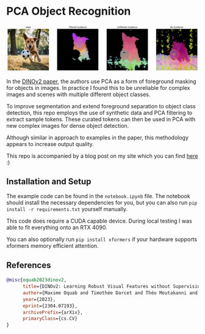 # PCA Object Recognition

![Example Masks](example.png)

In the [DINOv2 paper](https://arxiv.org/abs/1706.03762), the authors use PCA as a form of foreground masking for objects in images. In practice I found this to be unreliable for complex images and scenes with multiple different object classes.

To improve segmentation and extend foreground separation to object class detection, this repo employs the use of synthetic data and PCA filtering to extract sample tokens. These curated tokens can then be used in PCA with new complex images for dense object detection.

Although similar in approach to examples in the paper, this methodology appears to increase output quality.

This repo is accompanied by a blog post on my site which you can find [here](https://zburkett.io/ai/2023/09/24/pca-object-detection.html) :)

## Installation and Setup

The example code can be found in the `notebook.ipynb` file. The notebook should install the necessary dependencies for you, but you can also run `pip install -r requirements.txt` yourself manually.

This code does require a CUDA capable device. During local testing I was able to fit everything onto an RTX 4090.

You can also optionally run `pip install xformers` if your hardware supports xformers memory efficient attention.

## References

```bibtex
@misc{oquab2023dinov2,
      title={DINOv2: Learning Robust Visual Features without Supervision}, 
      author={Maxime Oquab and Timothée Darcet and Théo Moutakanni and Huy Vo and Marc Szafraniec and Vasil Khalidov and Pierre Fernandez and Daniel Haziza and Francisco Massa and Alaaeldin El-Nouby and Mahmoud Assran and Nicolas Ballas and Wojciech Galuba and Russell Howes and Po-Yao Huang and Shang-Wen Li and Ishan Misra and Michael Rabbat and Vasu Sharma and Gabriel Synnaeve and Hu Xu and Hervé Jegou and Julien Mairal and Patrick Labatut and Armand Joulin and Piotr Bojanowski},
      year={2023},
      eprint={2304.07193},
      archivePrefix={arXiv},
      primaryClass={cs.CV}
}
```